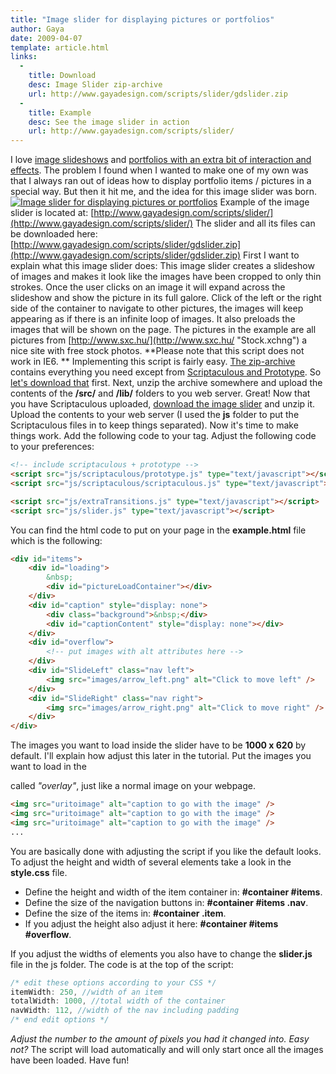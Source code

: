 ```yaml
---
title: "Image slider for displaying pictures or portfolios"
author: Gaya
date: 2009-04-07
template: article.html
links:
  -
    title: Download
    desc: Image Slider zip-archive
    url: http://www.gayadesign.com/scripts/slider/gdslider.zip
  -
    title: Example
    desc: See the image slider in action
    url: http://www.gayadesign.com/scripts/slider/
---
```

I love [image slideshows](http://www.noupe.com/javascript/30-javascriptajax-techniques-for-sliders-scrollers-and-scrollbars.html) and [portfolios with an extra bit of interaction and effects](http://www.siebdesign.nl/ "Sieb Design"). The problem I found when I wanted to make one of my own was that I always ran out of ideas how to display portfolio items / pictures in a special way. But then it hit me, and the idea for this image slider was born. [![Image slider for displaying pictures or portfolios](/articles/image-slider-for-displaying-pictures-or-portfolios/imageslider.jpg "Image slider for displaying pictures or portfolios")](http://www.gayadesign.com/diy/image-slider-for-displaying-pictures-or-portfolios/)<span id="more-222"></span> Example of the image slider is located at: [http://www.gayadesign.com/scripts/slider/](http://www.gayadesign.com/scripts/slider/) The slider and all its files can be downloaded here: [http://www.gayadesign.com/scripts/slider/gdslider.zip](http://www.gayadesign.com/scripts/slider/gdslider.zip) First I want to explain what this image slider does: This image slider creates a slideshow of images and makes it look like the images have been cropped to only thin strokes. Once the user clicks on an image it will expand across the slideshow and show the picture in its full galore. Click of the left or the right side of the container to navigate to other pictures, the images will keep appearing as if there is an infinite loop of images. It also preloads the images that will be shown on the page. The pictures in the example are all pictures from [http://www.sxc.hu/](http://www.sxc.hu/ "Stock.xchng") a nice site with free stock photos. **Please note that this script does not work in IE6. ** Implementing this script is fairly easy. [The zip-archive](http://www.gayadesign.com/scripts/slider/gdslider.zip) contains everything you need except from [Scriptaculous and Prototype](http://script.aculo.us/ "Scriptaculous"). So [let's download that](http://script.aculo.us/downloads "Download scriptaculous") first. Next, unzip the archive somewhere and upload the contents of the **/src/** and **/lib/** folders to you web server. Great! Now that you have Scriptaculous uploaded, [download the image slider](http://www.gayadesign.com/scripts/slider/gdslider.zip) and unzip it. Upload the contents to your web server (I used the **js** folder to put the Scriptaculous files in to keep things separated). Now it's time to make things work. Add the following code to your  tag. Adjust the following code to your preferences: 
```html
<!-- include scriptaculous + prototype -->
<script src="js/scriptaculous/prototype.js" type="text/javascript"></script>
<script src="js/scriptaculous/scriptaculous.js" type="text/javascript"></script>

<script src="js/extraTransitions.js" type="text/javascript"></script>
<script src="js/slider.js" type="text/javascript"></script>
```
 You can find the html code to put on your page in the **example.html** file which is the following: 
```html
<div id="items">
    <div id="loading">
        &nbsp;
        <div id="pictureLoadContainer"></div>
    </div>
    <div id="caption" style="display: none">
        <div class="background">&nbsp;</div>
        <div id="captionContent" style="display: none"></div>
    </div>
    <div id="overflow">
        <!-- put images with alt attributes here -->
    </div>
    <div id="SlideLeft" class="nav left">
        <img src="images/arrow_left.png" alt="Click to move left" />
    </div>
    <div id="SlideRight" class="nav right">
        <img src="images/arrow_right.png" alt="Click to move right" />
    </div>
</div>
```
 The images you want to load inside the slider have to be **1000 x 620** by default. I'll explain how adjust this later in the tutorial. Put the images you want to load in the <div> called *"overlay"*, just like a normal image on your webpage. 
```html
<img src="uritoimage" alt="caption to go with the image" />
<img src="uritoimage" alt="caption to go with the image" />
<img src="uritoimage" alt="caption to go with the image" />
...
```
 You are basically done with adjusting the script if you like the default looks. To adjust the height and width of several elements take a look in the **style.css** file.

- Define the height and width of the item container in: **\#container #items**.
- Define the size of the navigation buttons in: **\#container #items .nav**.
- Define the size of the items in: **\#container .item**.
- If you adjust the height also adjust it here: **\#container #items #overflow**.

 If you adjust the widths of elements you also have to change the **slider.js** file in the js folder. The code is at the top of the script: 
```javascript
/* edit these options according to your CSS */
itemWidth: 250, //width of an item
totalWidth: 1000, //total width of the container
navWidth: 112, //width of the nav including padding
/* end edit options */
```
 *Adjust the number to the amount of pixels you had it changed into. Easy not?* The script will load automatically and will only start once all the images have been loaded. Have fun!